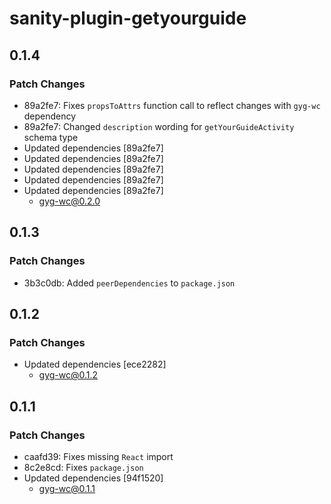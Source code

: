 # sanity-plugin-getyourguide

## 0.1.4

### Patch Changes

- 89a2fe7: Fixes `propsToAttrs` function call to reflect changes with `gyg-wc` dependency
- 89a2fe7: Changed `description` wording for `getYourGuideActivity` schema type
- Updated dependencies [89a2fe7]
- Updated dependencies [89a2fe7]
- Updated dependencies [89a2fe7]
- Updated dependencies [89a2fe7]
- Updated dependencies [89a2fe7]
  - gyg-wc@0.2.0

## 0.1.3

### Patch Changes

- 3b3c0db: Added `peerDependencies` to `package.json`

## 0.1.2

### Patch Changes

- Updated dependencies [ece2282]
  - gyg-wc@0.1.2

## 0.1.1

### Patch Changes

- caafd39: Fixes missing `React` import
- 8c2e8cd: Fixes `package.json`
- Updated dependencies [94f1520]
  - gyg-wc@0.1.1
